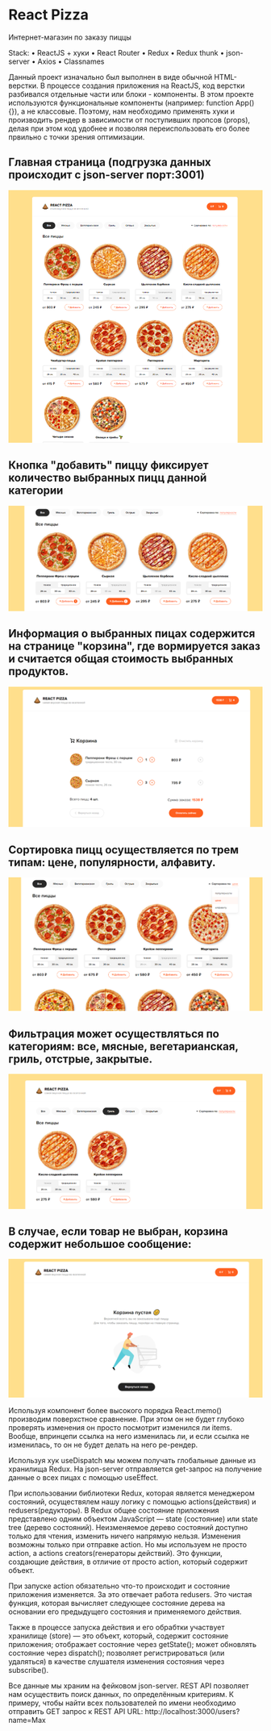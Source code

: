 # React Pizza
Интернет-магазин по заказу пиццы

Stack: • ReactJS + хуки • React Router • Redux • Redux thunk • json-server • Axios • Classnames

Данный проект изначально был выполнен в виде обычной HTML-верстки. В процессе создания приложения на ReactJS, код верстки разбивался отдельные части или блоки - компоненты. В этом проекте используются функциональные компоненты (например: function App(){}), а не классовые. Поэтому, нам необходимо применять хуки и производить рендер в зависимости от поступивших пропсов (props), делая при этом код удобнее и позволяя переиспользовать его более првильно с точки зрения оптимизации.

## Главная страница (подгрузка данных происходит с json-server порт:3001)
![Главая страница](https://github.com/ElHilarion/react-pizza/blob/main/главная.png)

## Кнопка "добавить" пиццу фиксирует количество выбранных пицц данной категории
![Главая страница](https://github.com/ElHilarion/react-pizza/blob/main/добавление%20пиц.png)

## Информация о выбранных пицах содержится на странице "корзина", где вормируется заказ и считается общая стоимость выбранных продуктов. 
![Главая страница](https://github.com/ElHilarion/react-pizza/blob/main/корзина%20с%20пицами.png)

## Сортировка пицц осуществляется по трем типам: цене, популярности, алфавиту. 
![Главая страница](https://github.com/ElHilarion/react-pizza/blob/main/сортировка%20по%20цене.png)

## Фильтрация может осуществляться по категориям: все, мясные, вегетарианская, гриль, отстрые, закрытые.
![Главая страница](https://github.com/ElHilarion/react-pizza/blob/main/фильтрация%20по%20категорям.png)

## В случае, если товар не выбран, корзина содержит небольшое сообщение:
![Главая страница](https://github.com/ElHilarion/react-pizza/blob/main/корзина%20пуста.png)

Используя компонент более высокого порядка React.memo() производим поверхстное сравнение. При этом он не будет глубоко проверять изменения
он просто посмотрит изменился ли items. Вообще, впринцепи ссылка на него изменилась ли, и если ссылка не изменилась, то он не будет делать на него ре-рендер.

Используя хук useDispatch мы можем получать глобальные данные из хранилища Redux.
На json-server отправляется get-запрос на получение данные о всех пицах с помощью useEffect.

При использовании библиотеки Redux, которая является менеджером состояний, осуществялем нашу логику с помощью actions(действия) и redusers(редукторы).
В Redux общее состояние приложения представлено одним объектом JavaScript — state (состояние) или state tree (дерево состояний). Неизменяемое дерево состояний доступно только для чтения, изменить ничего напрямую нельзя. Изменения возможны только при отправке action.
Но мы используем не просто action, а actions creators(генераторы действий). Это функции, создающие действия, в отличие от просто action, который содержит объект.

При запуске action обязательно что-то происходит и состояние приложения изменяется. За это отвечает работа redusers. Это чистая функция, которая вычисляет следующее состояние дерева на основании его предыдущего состояния и применяемого действия.

Также в процессе запуска действия и его обрабтки участвует хранилище (store) — это объект, который, содержит состояние приложения; отображает состояние через getState(); может обновлять состояние через dispatch(); позволяет регистрироваться (или удаляться) в качестве слушателя изменения состояния через subscribe().

Все данные мы храним на фейковом json-server. REST API позволяет нам осуществить поиск данных, по определённым критериям. К примеру, чтобы найти всех пользователей по имени необходимо отправить GET запрос к REST API URL: http://localhost:3000/users?name=Max
